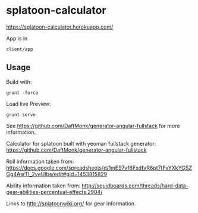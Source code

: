 # splatoon-calculator

https://splatoon-calculator.herokuapp.com/

App is in 
```
client/app
```

## Usage

Build with:
```
grunt -force
```

Load live Preview:
```
grunt serve
```
See https://github.com/DaftMonk/generator-angular-fullstack for more information.


Calculator for splatoon built with yeoman fullstack generator:
https://github.com/DaftMonk/generator-angular-fullstack

Roll information taken from:
https://docs.google.com/spreadsheets/d/1mE97vf8FxdfvR6pt7tFvYXkYGSZGg4AsrTI_2veUlbs/edit#gid=1453815829

Ability information taken from:
http://squidboards.com/threads/hard-data-gear-abilities-percentual-effects.2904/

Links to http://splatoonwiki.org/ for gear information.